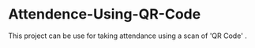# Attendence-Using-QR-Code
This project can be use for taking attendance using a scan of 'QR Code' . 
